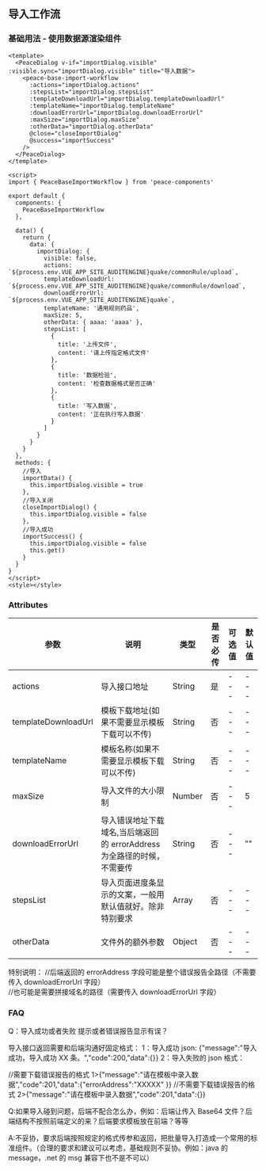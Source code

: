 ## 导入工作流

### 基础用法 - 使用数据源渲染组件

```vue
<template>
  <PeaceDialog v-if="importDialog.visible" :visible.sync="importDialog.visible" title="导入数据">
    <peace-base-import-workflow
      :actions="importDialog.actions"
      :stepsList="importDialog.stepsList"
      :templateDownloadUrl="importDialog.templateDownloadUrl"
      :templateName="importDialog.templateName"
      :downloadErrorUrl="importDialog.downloadErrorUrl"
      :maxSize="importDialog.maxSize"
      :otherData="importDialog.otherData"
      @close="closeImportDialog"
      @success="importSuccess"
    />
  </PeaceDialog>
</template>

<script>
import { PeaceBaseImportWorkflow } from 'peace-components'

export default {
  components: {
    PeaceBaseImportWorkflow
  },

  data() {
    return {
      data: {
        importDialog: {
          visible: false,
          actions: `${process.env.VUE_APP_SITE_AUDITENGINE}quake/commonRule/upload`,
          templateDownloadUrl: `${process.env.VUE_APP_SITE_AUDITENGINE}quake/commonRule/download`,
          downloadErrorUrl: `${process.env.VUE_APP_SITE_AUDITENGINE}quake`,
          templateName: '通用规则药品',
          maxSize: 5,
          otherData: { aaaa: 'aaaa' },
          stepsList: [
            {
              title: '上传文件',
              content: '请上传指定格式文件'
            },
            {
              title: '数据检验',
              content: '检查数据格式是否正确'
            },
            {
              title: '写入数据',
              content: '正在执行写入数据'
            }
          ]
        }
      }
    }
  },
  methods: {
    //导入
    importData() {
      this.importDialog.visible = true
    },
    //导入关闭
    closeImportDialog() {
      this.importDialog.visible = false
    },
    //导入成功
    importSuccess() {
      this.importDialog.visible = false
      this.get()
    }
  }
}
</script>
<style></style>
```

### Attributes

| 参数                | 说明                                                                    | 类型   | 是否必传 | 可选值 | 默认值 |
| ------------------- | ----------------------------------------------------------------------- | ------ | -------- | ------ | ------ |
| actions             | 导入接口地址                                                            | String | 是       | ---    | ---    |
| templateDownloadUrl | 模板下载地址(如果不需要显示模板下载可以不传)                            | String | 否       | ---    | ---    |
| templateName        | 模板名称(如果不需要显示模板下载可以不传)                                | String | 否       | ---    | ---    |
| maxSize             | 导入文件的大小限制                                                      | Number | 否       | ---    | 5      |
| downloadErrorUrl    | 导入错误地址下载域名,当后端返回的 errorAddress 为全路径的时候，不需要传 | String | 否       | ---    | ""     |
| stepsList           | 导入页面进度条显示的文案，一般用默认值就好。除非特别要求                | Array  | 否       | ---    | ---    |
| otherData           | 文件外的额外参数                                                        | Object | 否       | ---    | ---    |

特别说明：
//后端返回的 errorAddress 字段可能是整个错误报告全路径（不需要传入 downloadErrorUrl 字段）  
 //也可能是需要拼接域名的路径（需要传入 downloadErrorUrl 字段）

### FAQ

Q：导入成功或者失败 提示或者错误报告显示有误？

导入接口返回需要和后端沟通好固定格式：
1：导入成功 json: {"message":"导入成功，导入成功 XX 条。","code":200,"data":{}}
2：导入失败的 json 格式：

//需要下载错误报告的格式
1>{"message":"请在模板中录入数据","code":201,"data":{"errorAddress":"XXXXX" }}
//不需要下载错误报告的格式
2>{"message":"请在模板中录入数据","code":201,"data":{}}

Q:如果导入碰到问题，后端不配合怎么办，例如：后端让传入 Base64 文件？后端结构不按照前端定义的来？后端要求模板放在前端？等等

A:不妥协，要求后端按照规定的格式传参和返回，把批量导入打造成一个常用的标准组件。（合理的要求和建议可以考虑，基础规则不妥协。例如：java 的 message，.net 的 msg 兼容下也不是不可以）
